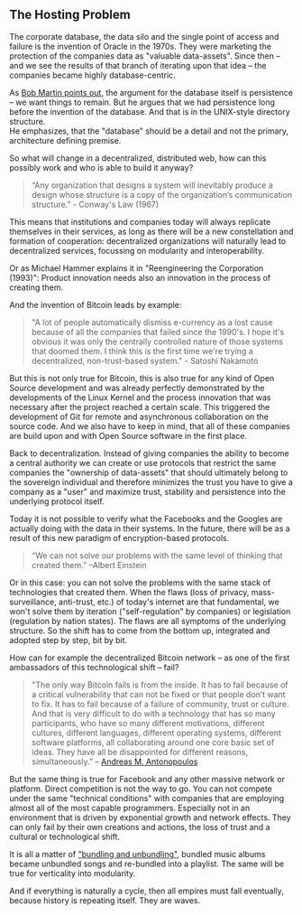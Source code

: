 ## The Hosting Problem

The corporate database, the data silo and the single point of access and failure is the invention of Oracle in the 1970s. They were marketing the protection of the companies data as "valuable data-assets". Since then – and we see the results of that branch of iterating upon that idea – the companies became highly database-centric.

As [Bob Martin points out](https://youtu.be/o_TH-Y78tt4?t=2566), the argument for the database itself is persistence – we want things to remain. But he argues that we had persistence long before the invention of the database. And that is in the UNIX-style directory structure.   
He emphasizes, that the "database" should be a detail and not the primary, architecture defining premise.

So what will change in a decentralized, distributed web, how can this possibly work and who is able to build it anyway?

> “Any organization that designs a system will inevitably produce a design whose structure is a copy of the organization’s communication structure.” - Conway's Law (1967)

This means that institutions and companies today will always replicate themselves in their services, as long as there will be a new constellation and formation of cooperation: decentralized organizations will naturally lead to decentralized services, focussing on modularity and interoperability.

Or as Michael Hammer explains it in "Reengineering the Corporation (1993)": Product innovation needs also an innovation in the process of creating them.

And the invention of Bitcoin leads by example:

>"A lot of people automatically dismiss e-currency as a lost cause because of all the companies that failed since the 1990's. I hope it's obvious it was only the centrally controlled nature of those systems that doomed them. I think this is the first time we're trying a decentralized, non-trust-based system." - Satoshi Nakamoto

But this is not only true for Bitcoin, this is also true for any kind of Open Source development and was already perfectly demonstrated by the developments of the Linux Kernel and the process innovation that was necessary after the project reached a certain scale. This triggered the development of Git for remote and asynchronous collaboration on the source code. And we also have to keep in mind, that all of these companies are build upon and with Open Source software in the first place.

Back to decentralization. Instead of giving companies the ability to become a central authority we can create or use protocols that restrict the same companies the "ownership of data-assets" that should ultimately belong to the sovereign individual and therefore minimizes the trust you have to give a company as a "user" and maximize trust, stability and persistence into the underlying protocol itself.

Today it is not possible to verify what the Facebooks and the Googles are actually doing with the data in their systems. In the future, there will be as a result of this new paradigm of encryption-based protocols.

>“We can not solve our problems with the same level of thinking that created them.” –Albert Einstein

Or in this case: you can not solve the problems with the same stack of technologies that created them. When the flaws (loss of privacy, mass-surveillance, anti-trust, etc.) of today's internet are that fundamental, we won't solve them by iteration ("self-regulation" by companies) or legislation (regulation by nation states). The flaws are all symptoms of the underlying structure. So the shift has to come from the bottom up, integrated and adopted step by step, bit by bit.

How can for example the decentralized Bitcoin network – as one of the first ambassadors of this technological shift – fail?
> "The only way Bitcoin fails is from the inside. It has to fail because of a critical vulnerability that can not be fixed or that people don’t want to fix. It has to fail because of a failure of community, trust or culture. And that is very difficult to do with a technology that has so many participants, who have so many different motivations, different cultures, different languages, different operating systems, different software platforms, all collaborating around one core basic set of ideas. They have all be disappointed for different reasons, simultaneously.” – [Andreas M. Antonopoulos](https://youtu.be/p0ftZgCEZos?t=1837)

But the same thing is true for Facebook and any other massive network or platform. Direct competition is not the way to go. You can not compete under the same "technical conditions" with companies that are employing almost all of the most capable programmers. Especially not in an environment that is driven by exponential growth and network effects.
They can only fail by their own creations and actions, the loss of trust and a cultural or technological shift.

It is all a matter of ["bundling and unbundling"](https://web.archive.org/web/20190904214835/https://hbr.org/2014/06/how-to-succeed-in-business-by-bundling-and-unbundling), bundled music albums became unbundled songs and re-bundled into a playlist. The same will be true for verticality into modularity.

And if everything is naturally a cycle, then all empires must fall eventually, because history is repeating itself. They are waves.
